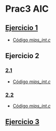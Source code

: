 # Prac3 AIC 
## [Ejercicio 1](https://htmlpreview.github.io/?https://github.com/YdavPacat/ETSINF3/blob/main/AIC/prac3/ejercicio1.htm)

- [Código *mips_int.c*](https://github.com/YdavPacat/ETSINF3/blob/main/AIC/prac3/mips_int.c#L720)

## Ejercicio 2

### [2.1](https://htmlpreview.github.io/?https://github.com/YdavPacat/ETSINF3/blob/main/AIC/prac3/ejercicio2.htm)

- [Código *mips_int.c*](https://github.com/YdavPacat/ETSINF3/blob/main/AIC/prac3/mips_int.c#L707)

### [2.2](https://htmlpreview.github.io/?https://github.com/YdavPacat/ETSINF3/blob/main/AIC/prac3/ejercicio2-2.htm)

- [Código *mips_int.c*](https://github.com/YdavPacat/ETSINF3/blob/main/AIC/prac3/mips_int.c#L776)

## [Ejercicio 3](https://htmlpreview.github.io/?https://github.com/YdavPacat/ETSINF3/blob/main/AIC/prac3/ejercicio3.htm)
